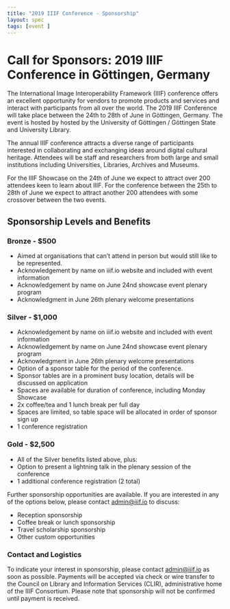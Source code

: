 ```yaml
---
title: "2019 IIIF Conference - Sponsorship"
layout: spec
tags: [event ]
---
```


# Call for Sponsors: 2019 IIIF Conference in Göttingen, Germany

The International Image Interoperability Framework (IIIF) conference offers an excellent opportunity for vendors to promote products and services and interact with participants from all over the world. The 2019 IIIF Conference will take place between the 24th to 28th of June in Göttingen, Germany. The event is hosted by hosted by the University of Göttingen / Göttingen State and University Library.

The annual IIIF conference attracts a diverse range of participants interested in collaborating and exchanging ideas around digital cultural heritage. Attendees will be staff and researchers from both large and small institutions including Universities, Libraries, Archives and Museums. 

For the IIIF Showcase on the 24th of June we expect to attract over 200 attendees keen to learn about IIIF. For the conference between the 25th to 28th of June we expect to attract another 200 attendees with some crossover between the two events. 

## Sponsorship Levels and Benefits

### Bronze - $500
* Aimed at organisations that can’t attend in person but would still like to be represented.
* Acknowledgement by name on iiif.io website and included with event information
* Acknowledgement by name on June 24nd showcase event plenary program 
* Acknowledgment in June 26th plenary welcome presentations

### Silver - $1,000
* Acknowledgement by name on iiif.io website and included with event information
* Acknowledgement by name on June 24nd showcase event plenary program 
* Acknowledgment in June 26th plenary welcome presentations
* Option of a sponsor table for the period of the conference. 
* Sponsor tables are in a prominent busy location, details will be discussed on application
* Spaces are available for duration of conference, including Monday Showcase
* 2x coffee/tea and 1 lunch break per full day
* Spaces are limited, so table space will be allocated in order of sponsor sign up
* 1 conference registration

### Gold - $2,500
* All of the Silver benefits listed above, plus:
* Option to present a lightning talk in the plenary session of the conference 
* 1 additional conference registration (2 total)

Further sponsorship opportunities are available. If you are interested in any of the options below, please contact admin@iiif.io to discuss:
* Reception sponsorship
* Coffee break or lunch sponsorship
* Travel scholarship sponsorship
* Other custom opportunities

### Contact and Logistics

To indicate your interest in sponsorship, please contact admin@iiif.io as soon as possible. Payments will be accepted via check or wire transfer to the Council on Library and Information Services (CLIR), administrative home of the IIIF Consortium. Please note that sponsorship will not be confirmed until payment is received.
